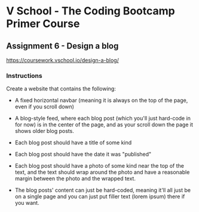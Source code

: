 # V School - The Coding Bootcamp Primer Course 

## Assignment 6 - Design a blog

https://coursework.vschool.io/design-a-blog/

### Instructions

Create a website that contains the following:

* A fixed horizontal navbar (meaning it is always on the top of the page, even if you scroll down)

* A blog-style feed, where each blog post (which you'll just hard-code in for now) is in the center of the page, and as your scroll down the page it shows older blog posts.

* Each blog post should have a title of some kind

* Each blog post should have the date it was "published"

* Each blog post should have a photo of some kind near the top of the text, and the text should wrap around the photo and have a reasonable margin between the photo and the    wrapped text.

* The blog posts' content can just be hard-coded, meaning it'll all just be on a single page and you can just put filler text (lorem ipsum) there if you want.
